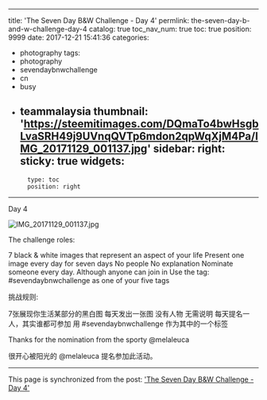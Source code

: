 
---
title: 'The Seven Day B&W Challenge - Day 4'
permlink: the-seven-day-b-and-w-challenge-day-4
catalog: true
toc_nav_num: true
toc: true
position: 9999
date: 2017-12-21 15:41:36
categories:
- photography
tags:
- photography
- sevendaybnwchallenge
- cn
- busy
- teammalaysia
thumbnail: 'https://steemitimages.com/DQmaTo4bwHsgbLvaSRH49j9UVnqQVTp6mdon2qpWqXjM4Pa/IMG_20171129_001137.jpg'
sidebar:
    right:
        sticky: true
widgets:
    -
        type: toc
        position: right
---


Day 4

![IMG_20171129_001137.jpg](https://steemitimages.com/DQmaTo4bwHsgbLvaSRH49j9UVnqQVTp6mdon2qpWqXjM4Pa/IMG_20171129_001137.jpg)

The challenge roles:

7 black & white images that represent an aspect of your life
Present one image every day for seven days
No people
No explanation
Nominate someone every day. Although anyone can join in
Use the tag: #sevendaybnwchallenge as one of your five tags

挑战规则:

7张展现你生活某部分的黑白图
每天发出一张图
没有人物
无需说明
每天提名一人，其实谁都可参加
用 #sevendaybnwchallenge 作为其中的一个标签

Thanks for the nomination from the sporty @melaleuca

很开心被阳光的 @melaleuca 提名参加此活动。

- - -

This page is synchronized from the post: ['The Seven Day B&W Challenge - Day 4'](https://steemit.com/@fr3eze/the-seven-day-b-and-w-challenge-day-4)
